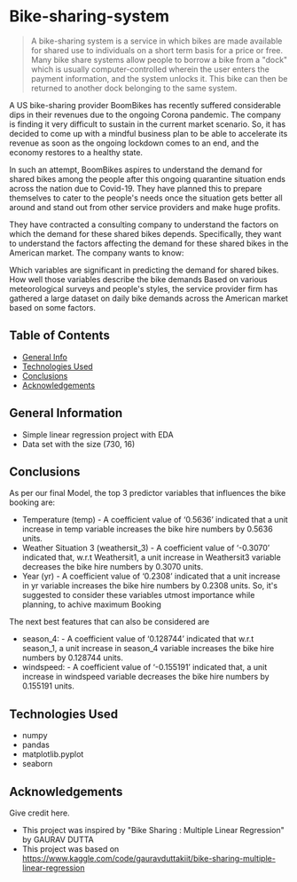 # Bike-sharing-system

> A bike-sharing system is a service in which bikes are made available for shared use to individuals on a short term basis for a price or free. Many bike share systems allow people to borrow a bike from a "dock" which is usually computer-controlled wherein the user enters the payment information, and the system unlocks it. This bike can then be returned to another dock belonging to the same system.


A US bike-sharing provider BoomBikes has recently suffered considerable dips in their revenues due to the ongoing Corona pandemic. The company is finding it very difficult to sustain in the current market scenario. So, it has decided to come up with a mindful business plan to be able to accelerate its revenue as soon as the ongoing lockdown comes to an end, and the economy restores to a healthy state. 


In such an attempt, BoomBikes aspires to understand the demand for shared bikes among the people after this ongoing quarantine situation ends across the nation due to Covid-19. They have planned this to prepare themselves to cater to the people's needs once the situation gets better all around and stand out from other service providers and make huge profits.


They have contracted a consulting company to understand the factors on which the demand for these shared bikes depends. Specifically, they want to understand the factors affecting the demand for these shared bikes in the American market. The company wants to know:

Which variables are significant in predicting the demand for shared bikes.
How well those variables describe the bike demands
Based on various meteorological surveys and people's styles, the service provider firm has gathered a large dataset on daily bike demands across the American market based on some factors. 


## Table of Contents
* [General Info](#general-information)
* [Technologies Used](#technologies-used)
* [Conclusions](#conclusions)
* [Acknowledgements](#acknowledgements)

<!-- You can include any other section that is pertinent to your problem -->

## General Information
- Simple linear regression project with EDA
- Data set with the size (730, 16) 

<!-- You don't have to answer all the questions - just the ones relevant to your project. -->

## Conclusions
As per our final Model, the top 3 predictor variables that influences the bike booking are:

- Temperature (temp) - A coefficient value of ‘0.5636’ indicated that a unit increase in temp variable increases the bike hire numbers by 0.5636 units.
- Weather Situation 3 (weathersit_3) - A coefficient value of ‘-0.3070’ indicated that, w.r.t Weathersit1, a unit increase in Weathersit3 variable decreases the bike hire numbers by 0.3070 units.
- Year (yr) - A coefficient value of ‘0.2308’ indicated that a unit increase in yr variable increases the bike hire numbers by 0.2308 units.
 So, it's suggested to consider these variables utmost importance while planning, to achive maximum Booking

The next best features that can also be considered are
- season_4: - A coefficient value of ‘0.128744’ indicated that w.r.t season_1, a unit increase in season_4 variable increases the bike hire numbers by 0.128744 units.
- windspeed: - A coefficient value of ‘-0.155191’ indicated that, a unit increase in windspeed variable decreases the bike hire numbers by 0.155191 units.

<!-- You don't have to answer all the questions - just the ones relevant to your project. -->


## Technologies Used
- numpy 
- pandas 
- matplotlib.pyplot 
- seaborn 

<!-- As the libraries versions keep on changing, it is recommended to mention the version of library used in this project -->

## Acknowledgements
Give credit here.
- This project was inspired by "Bike Sharing : Multiple Linear Regression" by GAURAV DUTTA
- This project was based on https://www.kaggle.com/code/gauravduttakiit/bike-sharing-multiple-linear-regression


<!-- Optional -->
<!-- ## License -->
<!-- This project is open source and available under the [... License](). -->

<!-- You don't have to include all sections - just the one's relevant to your project -->

